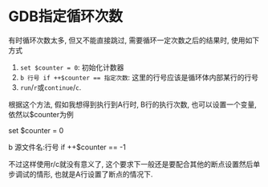 # GDB指定循环次数

有时循环次数太多, 但又不能直接跳过, 需要循环一定次数之后的结果时, 使用如下方式

1. `set $counter = 0`: 初始化计数器
2. `b 行号 if ++$counter == 指定次数`: 这里的行号应该是循环体内部某行的行号
3. `run`/`r`或`continue`/`c`.

根据这个方法, 假如我想得到执行到A行时, B行的执行次数, 也可以设置一个变量, 依然以$counter为例

set $counter = 0

b 源文件名:行号 if ++$counter == -1

不过这样使用r/c就没有意义了, 这个要求下一般还是要配合其他的断点设置然后单步调试的情形, 也就是A行设置了断点的情况下.